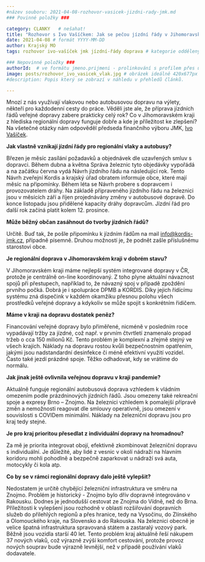 ```yaml
---
#název souboru: 2021-04-08-rozhovor-vasicek-jizdni-rady-jmk.md
### Povinné položky ###

category: CLANKY   # nešahat!
title: "Rozhovor s Ivo Vašíčkem: Jak se pečou jízdní řády v Jihomoravském kraji"
date: 2021-04-08 # formát YYYY-MM-DD
author: Krajský MO
tags: rozhovor ivo-vašíček jmk jízdní-řády doprava # kategorie odděleny mezerami, např. volby zemědělství životní-prostředí piráti (viz https://jihomoravsky.pirati.cz/tags/)

### Nepovinné položky ###
authorId:  # ve formátu jmeno.prijmeni - prolinkování s profilem přes uid
image: posts/rozhovor_ivo_vasicek_vlak.jpg # obrázek ideálně 420x677px minifikovaný přes https://tinypng.com/
#description: Popis který se zobrazí v náhledu v přehledů článků.

---
```


Mnozí z nás využívají vlakovou nebo autobusovou dopravu na výlety, někteří pro každodenní cesty do práce. Věděli jste ale, že příprava jízdních řádů veřejné dopravy zabere prakticky celý rok? Co v Jihomoravském kraji z hlediska regionální dopravy funguje dobře a kde je příležitost ke zlepšení? Na všetečné otázky nám odpověděl předseda finančního výboru JMK, [Ivo Vašíček](https://jihomoravsky.pirati.cz/lide/ivo-vasicek/).

**Jak vlastně vznikají jízdní řády pro regionální vlaky a autobusy?**

Březen je měsíc zasílání požadavků a objednávek dle uzavřených smluv s dopravci. Během dubna a května Správa železnic tyto objedávky vypořádá a na začátku června vydá Návrh jízdního řádu na následující rok. Tento Návrh zveřejní Kordis a krajský úřad obratem informuje obce, které mají měsíc na připomínky. Během léta se Návrh probere s dopravcem i provozovatelem dráhy. Na základě připraveného jízdního řádu na železnici jsou v měsících září a říjen projednávány změny v autobusové dopravě. Do konce listopadu jsou přidělené kapacity dráhy dopravcům. Jízdní řád pro další rok začíná platit kolem 12. prosince.

**Může běžný občan zasáhnout do tvorby jízdních řádů?**

Určitě. Buď tak, že pošle připomínku k jízdním řádům na mail info@kordis-jmk.cz, případně písemně. Druhou možností je, že podnět zašle příslušnému starostovi obce.

**Je regionální doprava v Jihomoravském kraji v dobrém stavu?**

V Jihomoravském kraji máme nejlepší systém integrované dopravy v ČR, protože je centrálně on-line koordinovaný. Z toho plyne aktuální návaznost spojů při přestupech, například to, že návazný spoj v případě zpoždění prvního počká. Dobrá je i spolupráce DPMB a KORDIS. Díky jejich řídícímu systému zná dispečink v každém okamžiku přesnou polohu všech prostředků veřejné dopravy a kdykoliv se může spojit s konkrétním řidičem. 

**Máme v kraji na dopravu dostatek peněz?**

Financování veřejné dopravy bylo přiměřené, nicméně v posledním roce vypadávají tržby za jízdné, což např. v prvním čtvrtletí znamenalo propad tržeb o cca 150 milionů Kč. Tento problém je komplexní a zřejmě stejný ve všech krajích. Náklady na dopravu rostou kvůli bezpečnostním opatřením, jakými jsou nadstandardní desinfekce či méně efektivní využití vozidel. Často také jezdí prázdné spoje. Těžko odhadovat, kdy se vrátíme do normálu.

**Jak jinak ještě ovlivnila veřejnou dopravu v kraji pandemie?**

Aktuálně funguje regionální autobusová doprava vzhledem k vládním omezením podle prázdninových jízdních řádů. Jsou omezeny také rekreační spoje a expresy Brno – Znojmo. Na železnici vzhledem k pomalejší přípravě změn a nemožnosti reagovat dle smlouvy operativně, jsou omezení v souvislosti s COVIDem minimální. Náklady na železniční dopravu jsou pro kraj tedy stejné. 

**Je pro kraj prioritou přesedlat z individuální dopravy na hromadnou?**

Za mě je priorita integrovat obojí, efektivně zkombinovat železniční dopravu s individuální. Je důležité, aby lidé z vesnic v okolí nádraží na hlavním koridoru mohli pohodlně a bezpečně zaparkovat u nádraží svá auta, motocykly či kola atp. 

**Co by se v rámci regionální dopravy dalo ještě vylepšit?**

Nedostatem je určitě chybějící železniční infrastruktura ve směru na Znojmo. Problém je historický - Znojmo bylo dřív dopravně integrováno v Rakousku. Dodnes je jednodušší cestovat ze Znojma do Vídně, než do Brna. Příležitosti k vylepšení jsou rozhodně v oblasti rozšiřování dopravních služeb do přilehlých regionů a přes hranice, tedy na Vysočinu, do Zlínského a Olomouckého kraje, na Slovensko a do Rakouska. Na železnici obecně je velice špatná infrastruktura spravovaná státem a zastaralý vozový park. Běžně jsou vozidla starší 40 let. Tento problém kraj aktuálně řeší nákupem 37 nových vlaků, což výrazně zvýší komfort cestování, protože provoz nových souprav bude výrazně levnější, než v případě používání vlaků dodavatele. 


